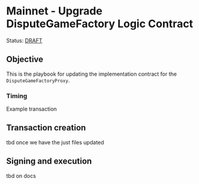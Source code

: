 # Mainnet - Upgrade DisputeGameFactory Logic Contract

Status: [DRAFT]()

## Objective

This is the playbook for updating the implementation contract for the `DisputeGameFactoryProxy`.

### Timing

Example transaction

## Transaction creation

tbd once we have the just files updated

## Signing and execution

tbd on docs

